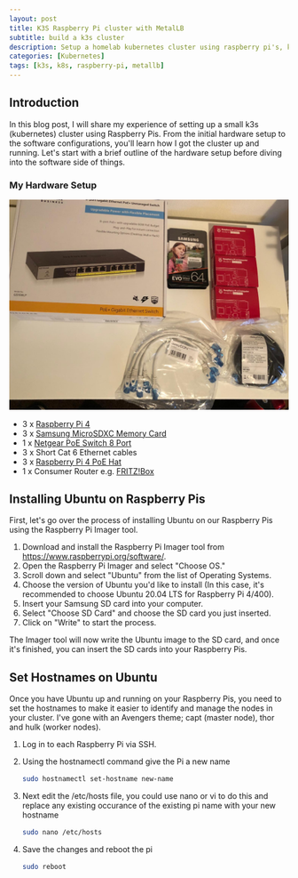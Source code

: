 ```yaml
---
layout: post
title: K3S Raspberry Pi cluster with MetalLB
subtitle: build a k3s cluster
description: Setup a homelab kubernetes cluster using raspberry pi's, k3s and MetalLB
categories: [Kubernetes]
tags: [k3s, k8s, raspberry-pi, metallb]
---
```



## Introduction

In this blog post, I will share my experience of setting up a small k3s (kubernetes) cluster using Raspberry Pis. From the initial hardware setup to the software configurations, you'll learn how I got the cluster up and running. Let's start with a brief outline of the hardware setup before diving into the software side of things.

### My Hardware Setup

![Parts to build a raspberry pi kubernetes cluster][1]

- 3 x [Raspberry Pi 4](https://www.raspberrypi.com/products/raspberry-pi-4-model-b/)
- 3 x [Samsung MicroSDXC Memory Card](https://www.amazon.co.uk/Samsung-microSDXC-SD-Adapter-MB-ME64KA-EU/dp/B09D3N56DD)
- 1 x [Netgear PoE Switch 8 Port](https://www.amazon.co.uk/NETGEAR-Gigabit-Ethernet-Managed-GS308EPP/dp/B08PBXMHRR)
- 3 x Short Cat 6 Ethernet cables
- 3 x [Raspberry Pi 4 PoE Hat](https://www.raspberrypi.com/products/poe-hat/)
- 1 x Consumer Router e.g. [FRITZ!Box](https://en.avm.de/products/fritzbox/)

## Installing Ubuntu on Raspberry Pis

First, let's go over the process of installing Ubuntu on our Raspberry Pis using the Raspberry Pi Imager tool.

1. Download and install the Raspberry Pi Imager tool from https://www.raspberrypi.org/software/.
1. Open the Raspberry Pi Imager and select "Choose OS."
1. Scroll down and select "Ubuntu" from the list of Operating Systems.
1. Choose the version of Ubuntu you'd like to install (In this case, it's recommended to choose Ubuntu 20.04 LTS for Raspberry Pi 4/400).
1. Insert your Samsung SD card into your computer.
1. Select "Choose SD Card" and choose the SD card you just inserted.
1. Click on "Write" to start the process.

The Imager tool will now write the Ubuntu image to the SD card, and once it's finished, you can insert the SD cards into your Raspberry Pis.

## Set Hostnames on Ubuntu

Once you have Ubuntu up and running on your Raspberry Pis, you need to set the hostnames to make it easier to identify and manage the nodes in your cluster. I've gone with an Avengers theme; capt (master node), thor and hulk (worker nodes). 

1. Log in to each Raspberry Pi via SSH.

1. Using the hostnamectl command give the Pi a new name

    ```bash
    sudo hostnamectl set-hostname new-name
    ```

1. Next edit the /etc/hosts file, you could use nano or vi to do this and replace any existing occurance of the existing pi name with your new hostname

    ```bash
    sudo nano /etc/hosts
    ```

1. Save the changes and reboot the pi 

    ```bash
    sudo reboot
    ```


[1]: /assets/img/raspberry-pi-cluster-parts.jpeg